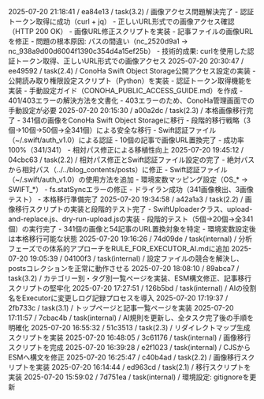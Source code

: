 2025-07-20 21:18:41 / ea84e13 / task(3.2) / 画像アクセス問題解決完了 - 認証トークン取得に成功（curl + jq） - 正しいURL形式での画像アクセス確認（HTTP 200 OK） - 画像URL修正スクリプトを実装 - 記事ファイルの画像URLを修正 - 問題の根本原因: パスの間違い（nc_2520d9a1 → nc_938a9d00d6004f1390c354d4a15ef25b） - 技術的成果: curlを使用した認証トークン取得、正しいURL形式での画像アクセス
2025-07-20 20:30:47 / ee49592 / task(2.4) / ConoHa Swift Object Storage公開アクセス設定の実装 - 公開読み取り権限設定スクリプト（Python）を実装 - 認証トークン取得機能を実装 - 手動設定ガイド（CONOHA_PUBLIC_ACCESS_GUIDE.md）を作成 - 401/403エラーの解決方法を文書化 - 403エラーのため、ConoHa管理画面での手動設定が必要
2025-07-20 20:15:30 / a00a2dc / task(2.3) / 本格画像移行完了 - 341個の画像をConoHa Swift Object Storageに移行 - 段階的移行戦略（3個→10個→50個→全341個）による安全な移行 - Swift認証ファイル（~/.swift/auth_v1.0）による認証 - 10個の記事で画像URL置換完了 - 成功率100%（341/341） - 相対パス修正による移植性向上
2025-07-20 19:45:12 / 04cbc63 / task(2.2) / 相対パス修正とSwift認証ファイル設定の完了 - 絶対パスから相対パス（../../blog_contents/posts）に修正 - Swift認証ファイル（~/.swift/auth_v1.0）の使用方法を追加 - 環境変数マッピング設定（OS_* → SWIFT_*） - fs.statSyncエラーの修正 - ドライラン成功（341画像検出、3画像テスト） - 本格移行準備完了
2025-07-20 19:34:58 / a42a1a3 / task(2.2) / 画像移行スクリプトの実装と段階的テスト完了 - SwiftUploaderクラス、upload-and-replace.js、dry-run-upload.jsの実装 - 段階的テスト（5個→20個→全341個）の実行完了 - 341個の画像と54記事のURL置換対象を特定 - 環境変数設定後は本格移行可能な状態
2025-07-20 19:16:26 / 74d09de / task(internal) / 分析フェーズでの体系的アプローチをRULE_FOR_EXECUTOR_AI.mdに追加
2025-07-20 19:05:39 / 04100f3 / task(internal) / 設定ファイルの競合を解決し、postsコレクションを正常に動作させる
2025-07-20 18:08:10 / 89abca7 / task(3.2) / カテゴリー別・タグ別一覧ページを実装、ESM構文修正、記事移行スクリプトの堅牢化
2025-07-20 17:27:51 / 126b5bd / task(internal) / AIの役割名をExecutorに変更しログ記録プロセスを導入
2025-07-20 17:19:37 / 2fb733c / task(3.1) / トップページと記事一覧ページを実装
2025-07-20 17:11:57 / 7cbac4b / task(internal) / AI規則を更新し、全タスク完了後の手順を明確化
2025-07-20 16:55:32 / 51c3513 / task(2.3) / リダイレクトマップ生成スクリプトを実装
2025-07-20 16:48:05 / 3c61176 / task(internal) / 画像移行スクリプトを完成
2025-07-20 16:39:28 / e2f1023 / task(internal) / CJSからESMへ構文を修正
2025-07-20 16:25:47 / c40b4ad / task(2.2) / 画像移行スクリプトを実装
2025-07-20 16:14:44 / ed963cd / task(2.1) / 移行スクリプトを実装
2025-07-20 15:59:02 / 7d751ea / task(internal) / 環境設定: gitignoreを更新 